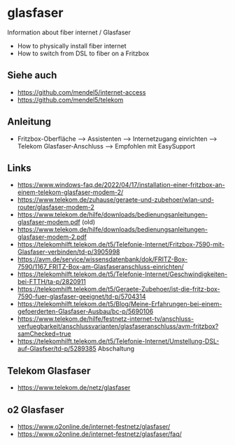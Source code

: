 # glasfaser
Information about fiber internet / Glasfaser
- How to physically install fiber internet
- How to switch from DSL to fiber on a Fritzbox

## Siehe auch
- https://github.com/mendel5/internet-access
- https://github.com/mendel5/telekom

## Anleitung
- Fritzbox-Oberfläche --> Assistenten --> Internetzugang einrichten --> Telekom Glasfaser-Anschluss --> Empfohlen mit EasySupport

## Links
- https://www.windows-faq.de/2022/04/17/installation-einer-fritzbox-an-einem-telekom-glasfaser-modem-2/
- https://www.telekom.de/zuhause/geraete-und-zubehoer/wlan-und-router/glasfaser-modem-2
- https://www.telekom.de/hilfe/downloads/bedienungsanleitungen-glasfaser-modem.pdf (old)
- https://www.telekom.de/hilfe/downloads/bedienungsanleitungen-glasfaser-modem-2.pdf
- https://telekomhilft.telekom.de/t5/Telefonie-Internet/Fritzbox-7590-mit-Glasfaser-verbinden/td-p/3905998
- https://avm.de/service/wissensdatenbank/dok/FRITZ-Box-7590/1167_FRITZ-Box-am-Glasfaseranschluss-einrichten/
- https://telekomhilft.telekom.de/t5/Telefonie-Internet/Geschwindigkeiten-bei-FTTH/ta-p/2820911
- https://telekomhilft.telekom.de/t5/Geraete-Zubehoer/ist-die-fritz-box-7590-fuer-glasfaser-geeignet/td-p/5704314
- https://telekomhilft.telekom.de/t5/Blog/Meine-Erfahrungen-bei-einem-gefoerderten-Glasfaser-Ausbau/bc-p/5690106
- https://www.telekom.de/hilfe/festnetz-internet-tv/anschluss-verfuegbarkeit/anschlussvarianten/glasfaseranschluss/avm-fritzbox?samChecked=true
- https://telekomhilft.telekom.de/t5/Telefonie-Internet/Umstellung-DSL-auf-Glasfser/td-p/5289385 Abschaltung

## Telekom Glasfaser
- https://www.telekom.de/netz/glasfaser

## o2 Glasfaser
- https://www.o2online.de/internet-festnetz/glasfaser/
- https://www.o2online.de/internet-festnetz/glasfaser/faq/
